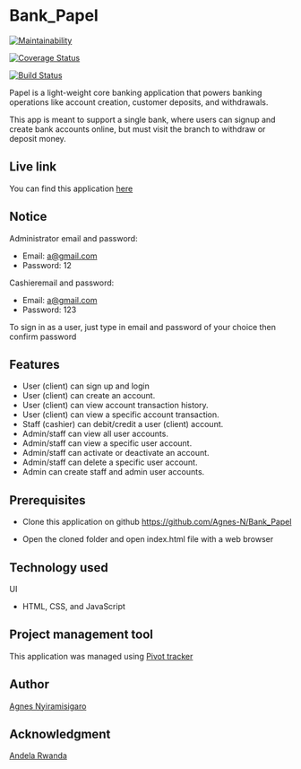 # Bank_Papel

[![Maintainability](https://api.codeclimate.com/v1/badges/30ec3ecd9d8c2fe2cb09/maintainability)](https://codeclimate.com/github/Agnes-N/Bank_Papel/maintainability)

[![Coverage Status](https://coveralls.io/repos/github/Agnes-N/Bank_Papel/badge.svg?branch=develop)](https://coveralls.io/github/Agnes-N/Bank_Papel?branch=develop)

[![Build Status](https://travis-ci.org/Agnes-N/Bank_Papel.svg?branch=develop)](https://travis-ci.org/Agnes-N/Bank_Papel)

Papel is a light-weight core banking application that powers banking operations like account creation, customer deposits, and withdrawals. 

This app is meant to support a single bank, where users can signup and create bank accounts online, but must visit the branch to withdraw or deposit money.

## Live link

You can find this application [here](https://agnes-n.github.io/Bank_Papel/)

## Notice

Administrator email and password:

- Email: a@gmail.com
- Password: 12

Cashieremail and password:

- Email: a@gmail.com
- Password: 123

To sign in as a user, just type in email and password of your choice then confirm password

## Features

- User (client) can sign up and login
- User (client) can create an account.
- User (client) can view account transaction history.
- User (client) can view a specific account transaction.
- Staff (cashier) can debit/credit a user (client) account.
- Admin/staff can view all user accounts.
- Admin/staff can view a specific user account.
- Admin/staff can activate or deactivate an account.
- Admin/staff can delete a specific user account.
- Admin can create staff and admin user accounts.

## Prerequisites

- Clone this application on github https://github.com/Agnes-N/Bank_Papel

- Open the cloned folder and open index.html file with a web browser

## Technology used

 UI
  - HTML, CSS, and JavaScript

## Project management tool
This application was managed using [Pivot tracker](https://www.pivotaltracker.com/n/projects/2432318)

## Author

[Agnes Nyiramisigaro](https://github.com/Agnes-N)

## Acknowledgment

[Andela Rwanda](https://andela.com/)
